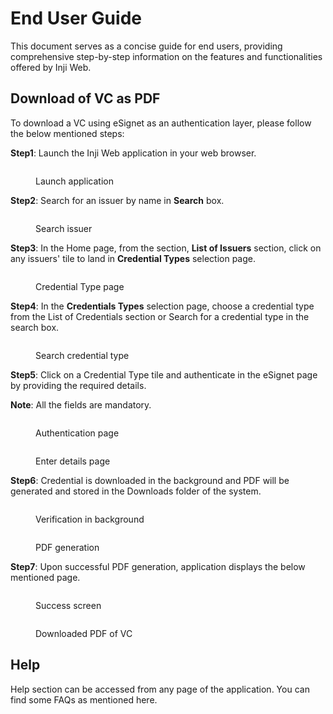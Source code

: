 # End User Guide

This document serves as a concise guide for end users, providing comprehensive step-by-step information on the features and functionalities offered by Inji Web.

## Download of VC as PDF

To download a VC using eSignet as an authentication layer, please follow the below mentioned steps:

**Step1**: Launch the Inji Web application in your web browser.

<figure><img src="../../.gitbook/assets/Step1.png" alt=""><figcaption><p>Launch application</p></figcaption></figure>

**Step2**: Search for an issuer by name in **Search** box.

<figure><img src="../../.gitbook/assets/Step2.png" alt=""><figcaption><p>Search issuer</p></figcaption></figure>

**Step3**: In the Home page, from the section, **List of Issuers** section, click on any issuers' tile to land in **Credential Types** selection page.

<figure><img src="../../.gitbook/assets/Step3.png" alt=""><figcaption><p>Credential Type page</p></figcaption></figure>

**Step4**: In the **Credentials Types** selection page, choose a credential type from the List of Credentials section or Search for a credential type in the search box.

<figure><img src="../../.gitbook/assets/Step4.png" alt=""><figcaption><p>Search credential type</p></figcaption></figure>

**Step5**: Click on a Credential Type tile and authenticate in the eSignet page by providing the required details.

**Note**: All the fields are mandatory.

<figure><img src="../../.gitbook/assets/Step5_1.png" alt=""><figcaption><p>Authentication page</p></figcaption></figure>

<figure><img src="../../.gitbook/assets/Step5_2.png" alt=""><figcaption><p>Enter details page</p></figcaption></figure>

**Step6**: Credential is downloaded in the background and PDF will be generated and stored in the Downloads folder of the system.

<figure><img src="../../.gitbook/assets/Step6_1.png" alt=""><figcaption><p>Verification in background</p></figcaption></figure>

<figure><img src="../../.gitbook/assets/Step6_2.png" alt=""><figcaption><p>PDF generation</p></figcaption></figure>

**Step7**: Upon successful PDF generation, application displays the below mentioned page.

<figure><img src="../../.gitbook/assets/Step7.png" alt=""><figcaption><p>Success screen</p></figcaption></figure>

<figure><img src="../../.gitbook/assets/Step8.png" alt=""><figcaption><p>Downloaded PDF of VC</p></figcaption></figure>

## Help

Help section can be accessed from any page of the application. You can find some FAQs as mentioned here.

<figure><img src="../../.gitbook/assets/Help.png" alt=""><figcaption></figcaption></figure>
